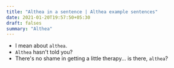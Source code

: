 ```yaml
---
title: "Althea in a sentence | Althea example sentences"
date: 2021-01-20T19:57:50+05:30
draft: falses
summary: "Althea"
---
```

- I mean about `althea`.
- `Althea` hasn't told you?
- There's no shame in getting a little therapy... is there, `althea`?
                 
